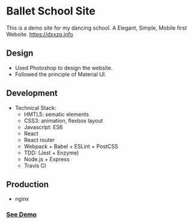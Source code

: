 # Ballet School Site

This is a demo site for my dancing school. A Elegant, Simple, Mobile first Website.
https://dxxzq.info

## Design

  - Used Photoshop to design the website.
  - Followed the principle of Material UI. 

## Development

  - Technical Stack: 
    - HMTL5: sematic elements
    - CSS3: animation, flexbox layout
    - Javascript: ES6
    - React
    - React router
    - Webpack + Babel + ESLint + PostCSS
    - TDD: (Jest + Enzyme)
    - Node.js + Express
    - Travis CI

## Production
  - nginx

### [See Demo](https://dxxzq.info)
